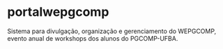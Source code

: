 # portalwepgcomp
Sistema para divulgação, organização e gerenciamento do WEPGCOMP, evento anual de workshops dos alunos do PGCOMP-UFBA.
